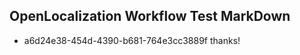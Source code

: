 ## OpenLocalization Workflow Test MarkDown
* a6d24e38-454d-4390-b681-764e3cc3889f thanks!

<!--HONumber=Jul16_HO2-->


